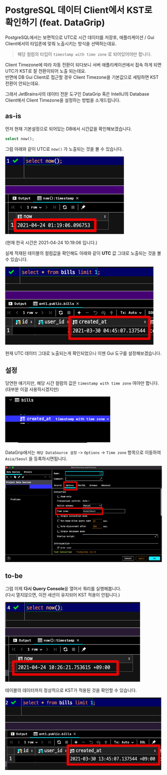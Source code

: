 # PostgreSQL 데이터 Client에서 KST로 확인하기 (feat. DataGrip)

PostgreSQL에서는 보편적으로 UTC로 시간 데이터를 저장후, 애플리케이션 / Gui Client에서의 타임존에 맞춰 노출시키는 방식을 선택하는데요. 

> 해당 컬럼의 타입이 `timestamp with time zone` 로 되어있어야만 합니다.

Client Timezone에 따라 자동 전환이 되다보니 서버 애플리케이션에서 접속 하게 되면 UTC가 KST로 잘 전환이되어 노출 되는데요.  
반면에 DB Gui Client로 접근할 경우 Client Timezone을 기본값으로 세팅하면 KST 전환이 안되는데요.  
    
그래서 JetBrains사의 데이터 전문 도구인 DataGrip 혹은 IntelliJ의 Database Client에서 Client Timezone을 설정하는 방법을 소개드립니다.

## as-is

먼저 현재 기본설정으로 되어있는 DB에서 시간값을 확인해보겠습니다.

```sql
select now();
```

그럼 아래와 같이 UTC로 `now()` 가 노출되는 것을 볼 수 있습니다.

![1](./images/1.png)

(현재 한국 시간은 2021-04-24 10:19:06 입니다.)  
  
실제 적재된 테이블의 컬럼값을 확인해도 아래와 같이 **UTC** 값 그대로 노출되는 것을 볼 수 있습니다.

![2](./images/2.png)

현재 UTC 데이터 그대로 노출되는게 확인되었으니 이젠 Gui 도구를 설정해보겠습니다.

## 설정

당연한 얘기지만, 해당 시간 컬럼의 값은 `timestamp with time zone` 여야만 합니다.  
(대부분 이걸 사용하시겠지만)  
  
![3](./images/3.png)

DataGrip에서는 `해당 DataSource 설정` -> `Options` -> `Time zone` 항목으로 이동하여 `Asia/Seoul` 을 등록하시면됩니다.

![4](./images/4.png)

## to-be

그럼 이제 **다시 Query Console**을 열어서 쿼리를 실행해봅니다.  
(다시 열지않으면, 이전 세션이 유지되어 KST 적용이 안됩니다.)

![5](./images/5.png)

테이블의 데이터까지 정상적으로 KST가 적용된 것을 확인할 수 있습니다.

![6](./images/6.png)